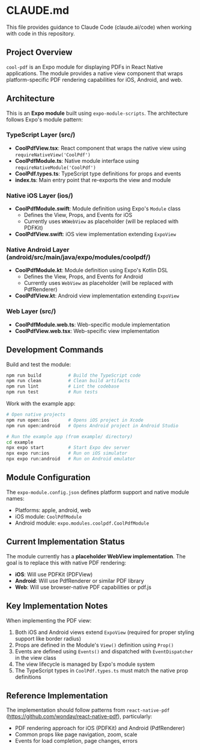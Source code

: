 # CLAUDE.md

This file provides guidance to Claude Code (claude.ai/code) when working with code in this repository.

## Project Overview

`cool-pdf` is an Expo module for displaying PDFs in React Native applications. The module provides a native view component that wraps platform-specific PDF rendering capabilities for iOS, Android, and web.

## Architecture

This is an **Expo module** built using `expo-module-scripts`. The architecture follows Expo's module pattern:

### TypeScript Layer (src/)
- **CoolPdfView.tsx**: React component that wraps the native view using `requireNativeView('CoolPdf')`
- **CoolPdfModule.ts**: Native module interface using `requireNativeModule('CoolPdf')`
- **CoolPdf.types.ts**: TypeScript type definitions for props and events
- **index.ts**: Main entry point that re-exports the view and module

### Native iOS Layer (ios/)
- **CoolPdfModule.swift**: Module definition using Expo's `Module` class
  - Defines the View, Props, and Events for iOS
  - Currently uses `WKWebView` as placeholder (will be replaced with PDFKit)
- **CoolPdfView.swift**: iOS view implementation extending `ExpoView`

### Native Android Layer (android/src/main/java/expo/modules/coolpdf/)
- **CoolPdfModule.kt**: Module definition using Expo's Kotlin DSL
  - Defines the View, Props, and Events for Android
  - Currently uses `WebView` as placeholder (will be replaced with PdfRenderer)
- **CoolPdfView.kt**: Android view implementation extending `ExpoView`

### Web Layer (src/)
- **CoolPdfModule.web.ts**: Web-specific module implementation
- **CoolPdfView.web.tsx**: Web-specific view implementation

## Development Commands

Build and test the module:
```bash
npm run build          # Build the TypeScript code
npm run clean          # Clean build artifacts
npm run lint           # Lint the codebase
npm run test           # Run tests
```

Work with the example app:
```bash
# Open native projects
npm run open:ios       # Opens iOS project in Xcode
npm run open:android   # Opens Android project in Android Studio

# Run the example app (from example/ directory)
cd example
npx expo start         # Start Expo dev server
npx expo run:ios       # Run on iOS simulator
npx expo run:android   # Run on Android emulator
```

## Module Configuration

The `expo-module.config.json` defines platform support and native module names:
- Platforms: apple, android, web
- iOS module: `CoolPdfModule`
- Android module: `expo.modules.coolpdf.CoolPdfModule`

## Current Implementation Status

The module currently has a **placeholder WebView implementation**. The goal is to replace this with native PDF rendering:
- **iOS**: Will use PDFKit (PDFView)
- **Android**: Will use PdfRenderer or similar PDF library
- **Web**: Will use browser-native PDF capabilities or pdf.js

## Key Implementation Notes

When implementing the PDF view:
1. Both iOS and Android views extend `ExpoView` (required for proper styling support like border radius)
2. Props are defined in the Module's `View()` definition using `Prop()`
3. Events are defined using `Events()` and dispatched with `EventDispatcher` in the view class
4. The view lifecycle is managed by Expo's module system
5. The TypeScript types in `CoolPdf.types.ts` must match the native prop definitions

## Reference Implementation

The implementation should follow patterns from `react-native-pdf` (https://github.com/wonday/react-native-pdf), particularly:
- PDF rendering approach for iOS (PDFKit) and Android (PdfRenderer)
- Common props like page navigation, zoom, scale
- Events for load completion, page changes, errors
